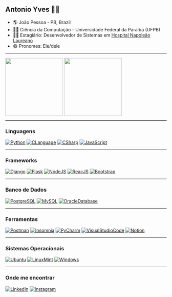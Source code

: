 ## Antonio Yves 👨‍💻

- 🌎 João Pessoa - PB, Brazil
- 🧑‍🎓 Ciência da Computação - Universidade Federal da Paraíba (UFPB)
- 👨‍💻 Estagiário: Desenvolvedor de Sistemas em [Hospital Napoleão Laureano](http://www.hlaureano.org.br)
- 😄 Pronomes: Ele/dele

---

<div>
<img align="center" src="https://github-readme-stats.vercel.app/api?username=antonio-yves&show_icons=true&theme=gotham&border_radius=10" height="180em"/>
<img align="center" src="https://github-readme-stats.vercel.app/api/top-langs/?username=antonio-yves&layout=compact&theme=gotham&border_radius=10" height="180em"/>
</div>

---

### Linguagens

[![Python](https://img.shields.io/badge/Python-3776AB?style=for-the-badge&logo=python&logoColor=white)](https://python.org/docs) [![CLanguage](https://img.shields.io/badge/C_Language-A8B9CC?style=for-the-badge&logo=c&logoColor=white)](https://pt.wikipedia.org/wiki/C_(linguagem_de_programa%C3%A7%C3%A3o)) [![CSharp](https://img.shields.io/badge/C_Sharp-239120?style=for-the-badge&logo=csharp&logoColor=white)](https://docs.microsoft.com/pt-br/dotnet/csharp/) [![JavaScript](https://img.shields.io/badge/JavaScript-F7DF1E?style=for-the-badge&logo=javascript&logoColor=black)](https://developer.mozilla.org/pt-BR/docs/Web/JavaScript)

---

### Frameworks

[![Django](https://img.shields.io/badge/Django-092E20?style=for-the-badge&logo=django&logoColor=white)](https://www.djangoproject.com/) [![Flask](https://img.shields.io/badge/Flask-000000?style=for-the-badge&logo=flask&logoColor=white)](https://flask.palletsprojects.com/en/2.1.x/) [![NodeJS](https://img.shields.io/badge/Node.js-339933?style=for-the-badge&logo=node.js&logoColor=white)](https://nodejs.org) [![ReacJS](https://img.shields.io/badge/React-61DAFB?style=for-the-badge&logo=react&logoColor=white)](https://pt-br.reactjs.org/) [![Bootstrap](https://img.shields.io/badge/Bootrstrap-7952B3?style=for-the-badge&logo=bootstrap&logoColor=white)](https://getbootstrap.com/)

---

### Banco de Dados

[![PostgreSQL](https://img.shields.io/badge/PostgreSQL-4169E1?style=for-the-badge&logo=postgresql&logoColor=white)](https://www.postgresql.org/docs/) [![MySQL](https://img.shields.io/badge/MySQL-4479A1?style=for-the-badge&logo=mysql&logoColor=white)](https://www.mysql.com/) [![OracleDatabase](https://img.shields.io/badge/Oracle_Database-F80000?style=for-the-badge&logo=oracle&logoColor=white)](https://www.oracle.com/br/database/)

---

### Ferramentas

[![Postman](https://img.shields.io/badge/Postman-FF6C37?style=for-the-badge&logo=postman&logoColor=white)](https://www.postman.com/) [![Insomnia](https://img.shields.io/badge/Insomnia-4000BF?style=for-the-badge&logo=insomnia&logoColor=white)](https://insomnia.rest/) [![PyCharm](https://img.shields.io/badge/PyCharm-000000?style=for-the-badge&logo=pycharm&logoColor=white)](https://www.jetbrains.com/pt-br/pycharm/) [![VisualStudioCode](https://img.shields.io/badge/Visual_Studio_Code-007ACC?style=for-the-badge&logo=visualstudiocode&logoColor=white)](https://code.visualstudio.com/) [![Notion](https://img.shields.io/badge/Notion-000000?style=for-the-badge&logo=notion&logoColor=white)](https://www.notion.so/)

---

### Sistemas Operacionais

[![Ubuntu](https://img.shields.io/badge/Ubuntu-E95420?style=for-the-badge&logo=ubuntu&logoColor=white)](https://ubuntu.com/) [![LinuxMint](https://img.shields.io/badge/Linux_Mint-87CF3E?style=for-the-badge&logo=linuxmint&logoColor=white)](https://linuxmint.com/) [![Windows](https://img.shields.io/badge/Windows-0078D6?style=for-the-badge&logo=windows&logoColor=white)](https://www.microsoft.com/pt-br/windows)

---

### Onde me encontrar

[![LinkedIn](https://img.shields.io/badge/LinkedIn-0A66C2?style=for-the-badge&logo=linkedin&logoColor=white)](https://www.linkedin.com/in/antonio-yves/) [![Instagram](https://img.shields.io/badge/Instagram-E4405F?style=for-the-badge&logo=instagram&logoColor=white)](https://www.instagram.com/yvessousa/)
